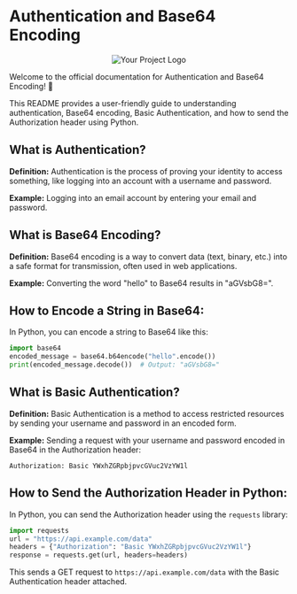
# Authentication and Base64 Encoding

<div align="center">
  <img src="https://www.google.com/search?q=authentication&sca_esv=579734912&rlz=1C1PNQB_enZA1042ZA1042&tbm=isch&sxsrf=AM9HkKk8-j_1ZMaLnkr9q2dD6-Wtbm3_sA:1699261376049&source=lnms&sa=X&ved=2ahUKEwjPqcz1ga-CAxUHBcAKHavnCm0Q_AUoAXoECAMQAw&biw=1366&bih=651&dpr=1#imgrc=41ifdBqvQWwm7M" alt="Your Project Logo">
</div>


Welcome to the official documentation for Authentication and Base64 Encoding! 🚀

This README provides a user-friendly guide to understanding authentication, Base64 encoding, Basic Authentication, and how to send the Authorization header using Python.

## What is Authentication?

**Definition:** Authentication is the process of proving your identity to access something, like logging into an account with a username and password.

**Example:** Logging into an email account by entering your email and password.

## What is Base64 Encoding?

**Definition:** Base64 encoding is a way to convert data (text, binary, etc.) into a safe format for transmission, often used in web applications.

**Example:** Converting the word "hello" to Base64 results in "aGVsbG8=".

## How to Encode a String in Base64:

In Python, you can encode a string to Base64 like this:

```python
import base64
encoded_message = base64.b64encode("hello".encode())
print(encoded_message.decode())  # Output: "aGVsbG8="
```

## What is Basic Authentication?

**Definition:** Basic Authentication is a method to access restricted resources by sending your username and password in an encoded form.

**Example:** Sending a request with your username and password encoded in Base64 in the Authorization header:

```
Authorization: Basic YWxhZGRpbjpvcGVuc2VzYW1l
```

## How to Send the Authorization Header in Python:

In Python, you can send the Authorization header using the `requests` library:

```python
import requests
url = "https://api.example.com/data"
headers = {"Authorization": "Basic YWxhZGRpbjpvcGVuc2VzYW1l"}
response = requests.get(url, headers=headers)
```

This sends a GET request to `https://api.example.com/data` with the Basic Authentication header attached.
